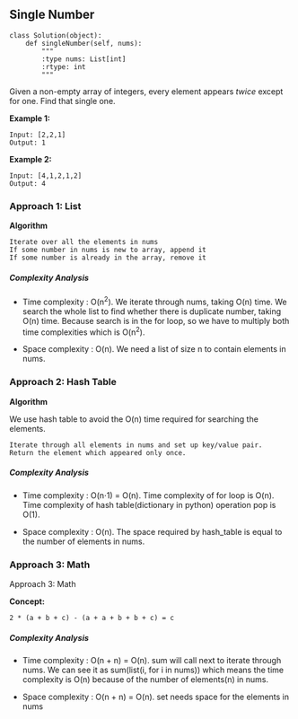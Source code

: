 ## Single Number
```(python}
class Solution(object):
    def singleNumber(self, nums):
        """
        :type nums: List[int]
        :rtype: int
        """
```
Given a non-empty array of integers, every element appears <i>twice</i> except for one. Find that single one.

**Example 1:**
```
Input: [2,2,1]
Output: 1
```
**Example 2:**
```
Input: [4,1,2,1,2]
Output: 4
```

### Approach 1: List

**Algorithm**

    Iterate over all the elements in nums
    If some number in nums is new to array, append it
    If some number is already in the array, remove it

##### Complexity Analysis

* Time complexity : O(n<sup>2</sup>). We iterate through nums, taking O(n) time. We search the whole list to find whether there is duplicate number, taking O(n) time. Because search is in the for loop, so we have to multiply both time complexities which is O(n<sup>2</sup>).

* Space complexity : O(n). We need a list of size n to contain elements in nums. 

### Approach 2: Hash Table

**Algorithm**

We use hash table to avoid the O(n) time required for searching the elements.

    Iterate through all elements in nums and set up key/value pair.
    Return the element which appeared only once.

##### Complexity Analysis

* Time complexity : O(n⋅1) = O(n). Time complexity of for loop is O(n). Time complexity of hash table(dictionary in python) operation pop is O(1).

* Space complexity : O(n). The space required by hash_table is equal to the number of elements in nums.

### Approach 3: Math

Approach 3: Math

**Concept:**

    2 * (a + b + c) - (a + a + b + b + c) = c

##### Complexity Analysis

* Time complexity : O(n + n) = O(n). sum will call next to iterate through nums. We can see it as sum(list(i, for i in nums)) which means the time complexity is O(n) because of the number of elements(n) in nums.

* Space complexity : O(n + n) = O(n). set needs space for the elements in nums

